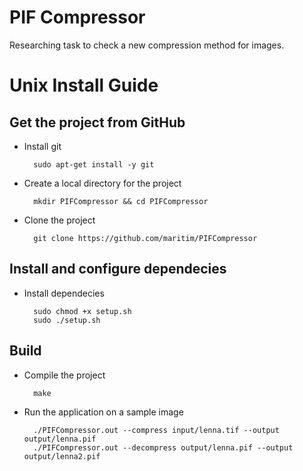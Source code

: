 PIF Compressor
==========

Researching task to check a new compression method for images.

Unix Install Guide
=================

Get the project from GitHub
--------------------

* Install git

        sudo apt-get install -y git

* Create a local directory for the project

        mkdir PIFCompressor && cd PIFCompressor
    
* Clone the project

        git clone https://github.com/maritim/PIFCompressor

Install and configure dependecies
--------------------

* Install dependecies

        sudo chmod +x setup.sh
        sudo ./setup.sh
    
Build
-----

* Compile the project

        make
        
* Run the application on a sample image

        ./PIFCompressor.out --compress input/lenna.tif --output output/lenna.pif
        ./PIFCompressor.out --decompress output/lenna.pif --output output/lenna2.pif
        
